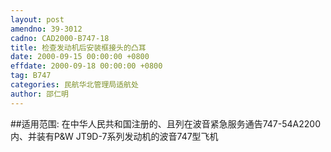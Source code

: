 ```yaml
---
layout: post
amendno: 39-3012
cadno: CAD2000-B747-18
title: 检查发动机后安装框接头的凸耳
date: 2000-09-15 00:00:00 +0800
effdate: 2000-09-18 00:00:00 +0800
tag: B747
categories: 民航华北管理局适航处
author: 邵仁明
---
```


##适用范围:
在中华人民共和国注册的、且列在波音紧急服务通告747-54A2200内、并装有P&W JT9D-7系列发动机的波音747型飞机

